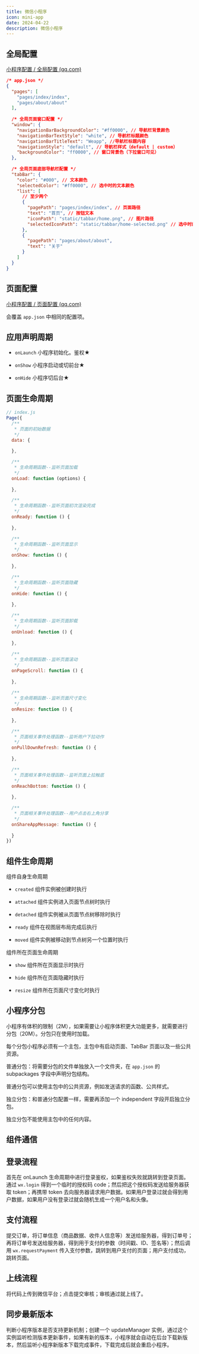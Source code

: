 ```yaml
---
title: 微信小程序
icon: mini-app
date: 2024-04-22
description: 微信小程序
---
```


## 全局配置

[小程序配置 / 全局配置 (qq.com)](https://developers.weixin.qq.com/miniprogram/dev/reference/configuration/app.html)

```json
/* app.json */
{
  "pages": [
    "pages/index/index",
    "pages/about/about"
  ],
  
  /* 全局页面窗口配置 */
  "window": {
    "navigationBarBackgroundColor": "#ff0000", // 导航栏背景颜色
    "navigationBarTextStyle": "white", // 导航栏标题颜色
    "navigationBarTitleText": "Weapp", //导航栏标题内容
    "navigationStyle": "default", // 导航栏样式（default | custom）
    "backgroundColor": "ff0000", // 窗口背景色（下拉窗口可见）
  },
  
  /* 全局页面底部导航栏配置 */
  "tabBar": {
    "color": "#000", // 文本颜色
    "selectedColor": "#ff0000", // 选中时的文本颜色
    "list": [
      // 至少两个
      {
        "pagePath": "pages/index/index", // 页面路径
        "text": "首页", // 按钮文本
        "iconPath": "static/tabbar/home.png", // 图片路径
        "selectedIconPath": "static/tabbar/home-selected.png" // 选中时的图片路径
      },
      {
        "pagePath": "pages/about/about",
        "text": "关于"
      }
    ]
  }
}
```

## 页面配置

[小程序配置 / 页面配置 (qq.com)](https://developers.weixin.qq.com/miniprogram/dev/reference/configuration/page.html)

会覆盖 `app.json` 中相同的配置项。

## 应用声明周期

- `onLaunch` 小程序初始化。鉴权★

- `onShow` 小程序启动或切前台★

- `onHide` 小程序切后台★

## 页面生命周期

```js
// index.js
Page({
  /**
   * 页面的初始数据
   */
  data: {
    
  },

  /**
   * 生命周期函数--监听页面加载
   */
  onLoad: function (options) {
    
  },

  /**
   * 生命周期函数--监听页面初次渲染完成
   */
  onReady: function () {
    
  },

  /**
   * 生命周期函数--监听页面显示
   */
  onShow: function () {
    
  },

  /**
   * 生命周期函数--监听页面隐藏
   */
  onHide: function () {
    
  },

  /**
   * 生命周期函数--监听页面卸载
   */
  onUnload: function () {
    
  },
  
  /**
   * 生命周期函数--监听页面滚动
   */
  onPageScroll: function () {
    
  },
  
  /**
   * 生命周期函数--监听页面尺寸变化
   */
  onResize: function () {
    
  },

  /**
   * 页面相关事件处理函数--监听用户下拉动作
   */
  onPullDownRefresh: function () {
    
  },

  /**
   * 页面相关事件处理函数--监听页面上拉触底
   */
  onReachBottom: function () {
    
  },

  /**
   * 页面相关事件处理函数--用户点击右上角分享
   */
  onShareAppMessage: function () {
    
  }
})
```

## 组件生命周期

组件自身生命周期

- `created` 组件实例被创建时执行

- `attached` 组件实例进入页面节点树时执行

- `detached` 组件实例被从页面节点树移除时执行

- `ready` 组件在视图层布局完成后执行

- `moved` 组件实例被移动到节点树另一个位置时执行

组件所在页面生命周期

- `show` 组件所在页面显示时执行

- `hide` 组件所在页面隐藏时执行

- `resize` 组件所在页面尺寸变化时执行

## 小程序分包

小程序有体积的限制（2M），如果需要让小程序体积更大功能更多，就需要进行分包（20M）。分包只在使用时加载。

每个分包小程序必须有一个主包，主包中有启动页面、TabBar 页面以及一些公共资源。

普通分包：将需要分包的文件单独放入一个文件夹，在 `app.json` 的 subpackages 字段中声明分包结构。

普通分包可以使用主包中的公共资源，例如发送请求的函数、公共样式。

独立分包：和普通分包配置一样，需要再添加一个 independent 字段开启独立分包。

独立分包不能使用主包中的任何内容。

## 组件通信



## 登录流程

首先在 onLaunch 生命周期中进行登录鉴权，如果鉴权失败就跳转到登录页面。通过 `wx.login` 得到一个临时的授权码 code；然后把这个授权码发送给服务器获取 token；再携带 token 去向服务器请求用户数据。如果用户登录过就会得到用户数据，如果用户没有登录过就会随机生成一个用户名和头像。

## 支付流程

提交订单，将订单信息（商品数据、收件人信息等）发送给服务器，得到订单号；再将订单号发送给服务器，得到用于支付的参数（时间戳、ID、签名等）；然后调用 `wx.requestPayment` 传入支付参数，跳转到用户支付的页面；用户支付成功，跳转页面。

## 上线流程

将代码上传到微信平台；点击提交审核；审核通过就上线了。

## 同步最新版本

判断小程序版本是否支持更新机制；创建一个 updateManager 实例，通过这个实例监听检测版本更新事件，如果有新的版本，小程序就会自动在后台下载新版本，然后监听小程序新版本下载完成事件，下载完成后就会重启小程序。
